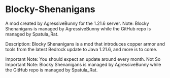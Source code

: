 # Blocky-Shenanigans
A mod created by AgressiveBunny for the 1.21.6 server.
Note: Blocky Shenanigans is managed by AgressiveBunny while the GitHub repo is managed by Spatula_Rat.

Description:
Blocky Shenanigans is a mod that introduces copper armor and tools from the latest Bedrock update to Java 1.21.6, and more is to come.


Important Note: You should expect an update around every month.
Not So Important Note: Blocky Shenanigans is managed by AgressiveBunny while the GitHub repo is managed by Spatula_Rat.
